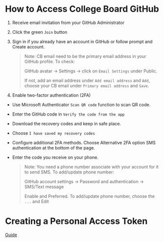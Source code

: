 # How to Access College Board GitHub
1. Receive email invitation from your GitHub Administrator
2. Click the green `Join` button
3. Sign in if you already have an account in GitHub or follow prompt and Create account.

   > Note: 
   > CB email need to be the primary email address in your GitHub profile.  To check:
   >
   > GitHub avatar -> Settings -> click on `Email Settings` under Public.
   >
   > If not, add an email address under `Add email address` and `Add`, choose your CB email under `Primary email address` and `Save`.
4. Enable two-factor authentication (2FA)
* Use Microsoft Authenticator `Scan QR code` function to scan QR code.
* Enter the GitHub code in `Verify the code from the app`
* Download the recovery codes and keep in safe place.
* Choose `I have saved my recovery codes`
* Configure additional 2FA methods.  Choose Alternative 2FA option SMS authentication at the bottom of the page.
* Enter the code you receive on your phone.

   > Note: 
   > You need a phone number associate with your account for it to send SMS.  To add/update phone number:
   >
   > GitHub account settings -> Password and authentication -> SMS/Text message
   >
   > Enable and Preferred.  To add/update phone number, choose the `...` and Edit

# Creating a Personal Access Token
[Guide](https://docs.github.com/en/authentication/keeping-your-account-and-data-secure/creating-a-personal-access-token)
